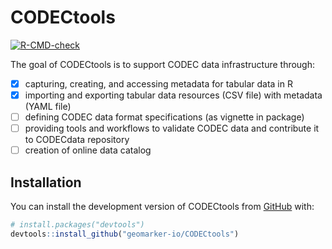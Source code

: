 # CODECtools

<!-- badges: start -->
[![R-CMD-check](https://github.com/geomarker-io/CODECtools/actions/workflows/R-CMD-check.yaml/badge.svg)](https://github.com/geomarker-io/CODECtools/actions/workflows/R-CMD-check.yaml)
<!-- badges: end -->

The goal of CODECtools is to support CODEC data infrastructure through:

- [x] capturing, creating, and accessing metadata for tabular data in R
- [x] importing and exporting tabular data resources (CSV file) with metadata (YAML file)
- [ ] defining CODEC data format specifications (as vignette in package)
- [ ] providing tools and workflows to validate CODEC data and contribute it to CODECdata repository
- [ ] creation of online data catalog

## Installation

You can install the development version of CODECtools from [GitHub](https://github.com/) with:

```r
# install.packages("devtools")
devtools::install_github("geomarker-io/CODECtools")
```
